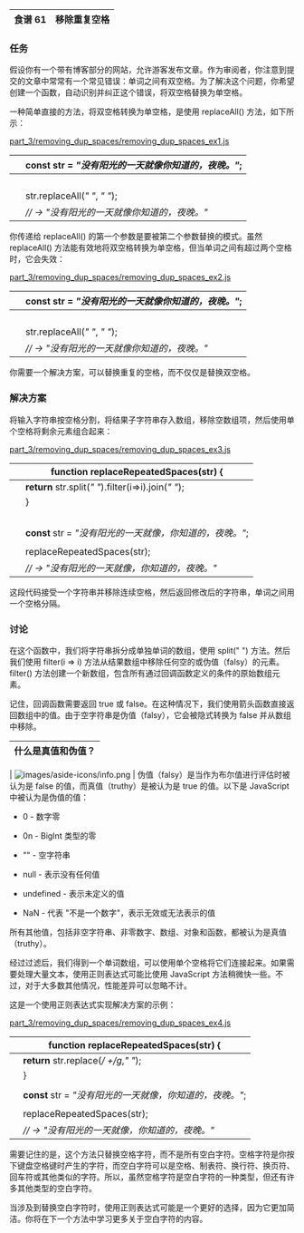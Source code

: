 | 食谱 61 | 移除重复空格 |
| --- | --- |

### 任务

假设你有一个带有博客部分的网站，允许游客发布文章。作为审阅者，你注意到提交的文章中常常有一个常见错误：单词之间有双空格。为了解决这个问题，你希望创建一个函数，自动识别并纠正这个错误，将双空格替换为单空格。

一种简单直接的方法，将双空格转换为单空格，是使用 replaceAll() 方法，如下所示：

[part_3/removing_dup_spaces/removing_dup_spaces_ex1.js](http://media.pragprog.com/titles/fkjavascript/code/part_3/removing_dup_spaces/removing_dup_spaces_ex1.js)

|   | **const** str = *"没有阳光的一天就像你知道的，夜晚。"*; |
| --- | --- |
|   |  |
|   | str.replaceAll(*" "*, *" "*); |
|   | *// → "没有阳光的一天就像你知道的，夜晚。"* |

你传递给 replaceAll() 的第一个参数是要被第二个参数替换的模式。虽然 replaceAll() 方法能有效地将双空格转换为单空格，但当单词之间有超过两个空格时，它会失效：

[part_3/removing_dup_spaces/removing_dup_spaces_ex2.js](http://media.pragprog.com/titles/fkjavascript/code/part_3/removing_dup_spaces/removing_dup_spaces_ex2.js)

|   | **const** str = *"没有阳光的一天就像你知道的，夜晚。"*; |
| --- | --- |
|   |  |
|   | str.replaceAll(*" "*, *" "*); |
|   | *// → "没有阳光的一天就像你知道的，夜晚。"* |

你需要一个解决方案，可以替换重复的空格，而不仅仅是替换双空格。

### 解决方案

将输入字符串按空格分割，将结果子字符串存入数组，移除空数组项，然后使用单个空格将剩余元素组合起来：

[part_3/removing_dup_spaces/removing_dup_spaces_ex3.js](http://media.pragprog.com/titles/fkjavascript/code/part_3/removing_dup_spaces/removing_dup_spaces_ex3.js)

|   | **function** replaceRepeatedSpaces(str) { |
| --- | --- |
|   | **return** str.split(*" "*).filter(i=>i).join(*" "*); |
|   | } |
|   |  |
|   | **const** str = *"没有阳光的一天就像，你知道的，夜晚。"*; |
|   |  |
|   | replaceRepeatedSpaces(str); |
|   | *// → "没有阳光的一天就像，你知道的，夜晚。"* |

这段代码接受一个字符串并移除连续空格，然后返回修改后的字符串，单词之间用一个空格分隔。

### 讨论

在这个函数中，我们将字符串拆分成单独单词的数组，使用 split(" ") 方法。然后我们使用 filter(i => i) 方法从结果数组中移除任何空的或伪值（falsy）的元素。filter() 方法创建一个新数组，包含所有通过回调函数定义的条件的原始数组元素。

记住，回调函数需要返回 true 或 false。在这种情况下，我们使用箭头函数直接返回数组中的值。由于空字符串是伪值（falsy），它会被隐式转换为 false 并从数组中移除。

| 什么是真值和伪值？ |
| --- |

| ![images/aside-icons/info.png](images/aside-icons/info.png) | 伪值（falsy）是当作为布尔值进行评估时被认为是 false 的值，而真值（truthy）是被认为是 true 的值。以下是 JavaScript 中被认为是伪值的值：

+   0 - 数字零

+   0n - BigInt 类型的零

+   "" - 空字符串

+   null - 表示没有任何值

+   undefined - 表示未定义的值

+   NaN - 代表 "不是一个数字"，表示无效或无法表示的值

所有其他值，包括非空字符串、非零数字、数组、对象和函数，都被认为是真值（truthy）。

经过过滤后，我们得到一个单词数组，可以使用单个空格将它们连接起来。如果需要处理大量文本，使用正则表达式可能比使用 JavaScript 方法稍微快一些。不过，对于大多数其他情况，性能差异可以忽略不计。

这是一个使用正则表达式实现解决方案的示例：

[part_3/removing_dup_spaces/removing_dup_spaces_ex4.js](http://media.pragprog.com/titles/fkjavascript/code/part_3/removing_dup_spaces/removing_dup_spaces_ex4.js)

|   | **function** replaceRepeatedSpaces(str) { |
| --- | --- |
|   | **return** str.replace(*/ +/g*,*" "*); |
|   | } |
|   |  |
|   | **const** str = *"没有阳光的一天就像，你知道的，夜晚。"*; |
|   |  |
|   | replaceRepeatedSpaces(str); |
|   | *// → "没有阳光的一天就像，你知道的，夜晚。"* |

需要记住的是，这个方法只替换空格字符，而不是所有空白字符。空格字符是你按下键盘空格键时产生的字符，而空白字符可以是空格、制表符、换行符、换页符、回车符或其他类似的字符。所以，虽然空格字符是空白字符的一种类型，但还有许多其他类型的空白字符。

当涉及到替换空白字符时，使用正则表达式可能是一个更好的选择，因为它更加简洁。你将在下一个方法中学习更多关于空白字符的内容。
